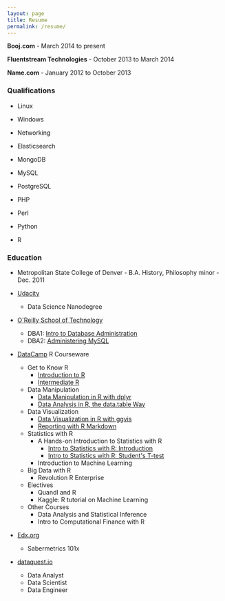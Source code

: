 ```yaml
---
layout: page
title: Resume
permalink: /resume/
---
```

**Booj.com** - March 2014 to present

**Fluentstream Technologies** - October 2013 to March 2014

**Name.com** - January 2012 to October 2013

### Qualifications
* Linux
* Windows
* Networking

* Elasticsearch
* MongoDB
* MySQL
* PostgreSQL

* PHP
* Perl
* Python
* R

### Education
* Metropolitan State College of Denver - B.A. History, Philosophy minor - Dec. 2011

* [Udacity](https://www.udacity.com/)
  * Data Science Nanodegree
* [O'Reilly School of Technology](https://oreillyschool.com/)
  * DBA1: [Intro to Database Administration](/ost/dba1introtodatabaseadministration.pdf)
  * DBA2: [Administering MySQL](/ost/dba2administeringmysql.pdf)
* [DataCamp](https://www.datacamp.com/) R Courseware
  * Get to Know R
    * [Introduction to R](/mooc/introductiontor.pdf)
    * [Intermediate R](/mooc/intermediater.pdf)
  * Data Manipulation
    * [Data Manipulation in R with dplyr](/mooc/datamanipulationinrwithdiplyr.pdf)
    * [Data Analysis in R, the data.table Way](/mooc/dataanalysisinrthedatatableway.pdf)
  * Data Visualization
    * [Data Visualization in R with ggvis](/mooc/datavisualizationinrwithggvis.pdf)
    * [Reporting with R Markdown](/mooc/reportingwithrmarkdown.pdf)
  * Statistics with R
    * A Hands-on Introduction to Statistics with R
      * [Intro to Statistics with R: Introduction](/mooc/introtostatisticswithrintroduction.pdf)
      * [Intro to Statistics with R: Student's T-test](/mooc/introtostatisticswithrstudetttest.pdf)
    * Introduction to Machine Learning
  * Big Data with R
    * Revolution R Enterprise
  * Electives
    * Quandl and R
    * Kaggle: R tutorial on Machine Learning
  * Other Courses
    * Data Analysis and Statistical Inference
    * Intro to Computational Finance with R
* [Edx.org](https://www.edx.org/) 
  * Sabermetrics 101x
* [dataquest.io](https://www.dataquest.io/)
  * Data Analyst
  * Data Scientist
  * Data Engineer
